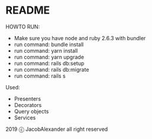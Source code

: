 # README

HOWTO RUN:
* Make sure you have node and ruby 2.6.3 with bundler
* run command: bundle install
* run command: yarn install
* run command: yarn upgrade
* run command: rails db:setup
* run command: rails db:migrate
* run command: rails s


Used:
* Presenters
* Decorators
* Query objects
* Services



2019 ⓒ JacobAlexander all right reserved